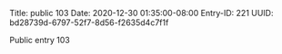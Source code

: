 Title: public 103
Date: 2020-12-30 01:35:00-08:00
Entry-ID: 221
UUID: bd28739d-6797-52f7-8d56-f2635d4c7f1f

Public entry 103